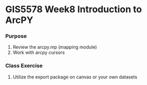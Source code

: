 # GIS5578 Week8 Introduction to ArcPY

### Purpose
1. Review the arcpy.mp (mapping module)
1. Work with arcpy cursors

### Class Exercise
1. Utilize the export package on canvas or your own datasets
